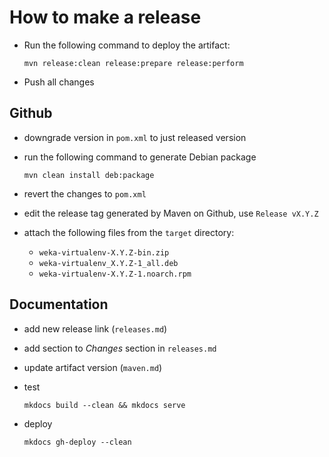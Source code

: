 # How to make a release

* Run the following command to deploy the artifact:

  ```
  mvn release:clean release:prepare release:perform
  ```

* Push all changes


## Github

* downgrade version in `pom.xml` to just released version
* run the following command to generate Debian package

  ```
  mvn clean install deb:package
  ```
  
* revert the changes to `pom.xml`

* edit the release tag generated by Maven on Github, use `Release vX.Y.Z` 

* attach the following files from the `target` directory:

  * `weka-virtualenv-X.Y.Z-bin.zip`
  * `weka-virtualenv_X.Y.Z-1_all.deb`
  * `weka-virtualenv-X.Y.Z-1.noarch.rpm`


## Documentation

* add new release link (`releases.md`)
* add section to *Changes* section in `releases.md`
* update artifact version (`maven.md`)
* test 
  
  ```
  mkdocs build --clean && mkdocs serve
  ```
  
* deploy

  ```
  mkdocs gh-deploy --clean
  ```
